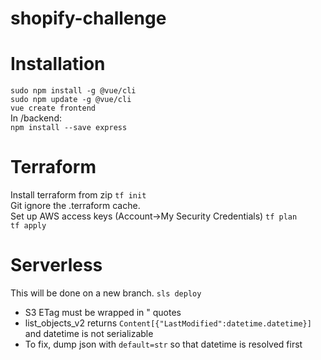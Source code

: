 # shopify-challenge

# Installation

`sudo npm install -g @vue/cli`  
`sudo npm update -g @vue/cli`  
`vue create frontend`  
In /backend:  
`npm install --save express`

# Terraform

Install terraform from zip
`tf init`  
Git ignore the .terraform cache.  
Set up AWS access keys (Account->My Security Credentials)
`tf plan`  
`tf apply`

# Serverless

This will be done on a new branch.
`sls deploy`

- S3 ETag must be wrapped in " quotes
- list_objects_v2 returns `Content[{"LastModified":datetime.datetime}]` and datetime is not serializable
- To fix, dump json with `default=str` so that datetime is resolved first
